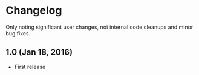 # Changelog

Only noting significant user changes, not internal code cleanups and minor bug fixes.

## 1.0 (Jan 18, 2016)
* First release